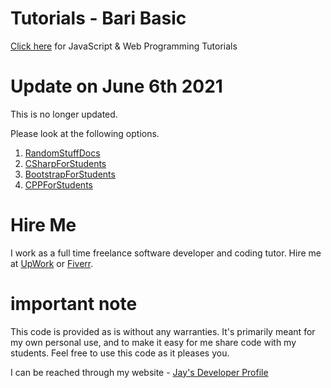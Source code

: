 # Tutorials - Bari Basic

[Click here](WebTutorials) for JavaScript & Web Programming Tutorials

# Update on June 6th 2021

This is no longer updated. 

Please look at the following options.

1. [RandomStuffDocs](https://github.com/Jay-study-nildana/RandomStuffDocs)
2. [CSharpForStudents](https://github.com/Jay-study-nildana/CSharpForStudents)
3. [BootstrapForStudents](https://github.com/Jay-study-nildana/BootstrapForStudents)
4. [CPPForStudents](https://github.com/Jay-study-nildana/CPPForStudents)

# Hire Me

I work as a full time freelance software developer and coding tutor. Hire me at [UpWork](https://www.upwork.com/fl/vijayasimhabr) or [Fiverr](https://www.fiverr.com/jay_codeguy). 

# important note 

This code is provided as is without any warranties. It's primarily meant for my own personal use, and to make it easy for me share code with my students. Feel free to use this code as it pleases you.

I can be reached through my website - [Jay's Developer Profile](https://jay-study-nildana.github.io/developerprofile)
